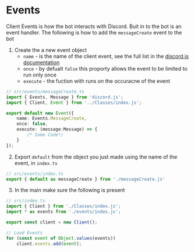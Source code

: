 # Events
Client Events is how the bot interacts with Discord. Buit in to the bot is an event handler. The following is how to add the `messageCreate` event to the bot
1. Create the a new event object
	- `name` - is the name of the client event, see the full list in the [discord.js documentation](https://discord.js.org/docs/packages/discord.js/14.14.1/Client:Class) 
	- `once` - by defualt `false` this proporty allows the event to be limited to run only once
	- `execute` - the fuction with runs on the occuracne of the event
```ts
// src/events/messageCreate.ts
import { Events, Message } from 'discord.js';
import { Client, Event } from '../Classes/index.js';

export default new Event({
	name: Events.MessageCreate,
	once: false,
	execute: (message:Message) => {
		/* Some Code*/
	}
});
```
2. Export `default` from the object you just made using the name of the event, in `index.ts`
```ts
// src/events/index.ts
export { default as messageCreate } from './messageCreate.js'
```

3. In the main make sure the following is present
```ts
// src/index.ts
import { Client } from './Classes/index.js';
import * as events from './events/index.js';

export const client = new Client();

// Load Events
for (const event of Object.values(events)) 
	client.events.add(event);
```
